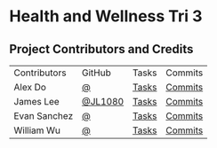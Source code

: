 # Health and Wellness Tri 3
## Project Contributors and Credits


<table>
    <tr>
        <td>Contributors</td>
        <td>GitHub</td>
        <td>Tasks</td>
        <td>Commits</td>
    </tr>
    <tr>
        <td>Alex Do</td>
        <td><a href="">@</a></td>
        <td><a href="">Tasks</a></td>
        <td><a href="">Commits</a></td>
    </tr>
    <tr>
        <td>James Lee</td>
        <td><a href="">@JL1080</a></td>
        <td><a href="">Tasks</a></td>
        <td><a href="">Commits</a></td>
    </tr>
    <tr>
        <td>Evan Sanchez</td>
        <td><a href="">@</a></td>
        <td><a href="">Tasks</a></td>
        <td><a href="">Commits</a></td>
    </tr>
     <tr>
        <td>William Wu</td>
        <td><a href="">@</a></td>
        <td><a href="">Tasks</a></td>
        <td><a href="">Commits</a></td>
    </tr> 
  
</table>
